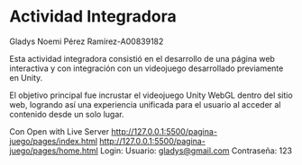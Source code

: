 ﻿# Actividad Integradora
 Gladys Noemi Pérez Ramírez-A00839182

 Esta actividad integradora consistió en el desarrollo de una página web interactiva  y con integración con un videojuego desarrollado previamente en Unity.

El objetivo principal fue incrustar el videojuego Unity WebGL dentro del sitio web, logrando así una experiencia unificada para el usuario al acceder al contenido desde un solo lugar.

Con Open with Live Server  http://127.0.0.1:5500/pagina-juego/pages/index.html http://127.0.0.1:5500/pagina-juego/pages/home.html 
Login: Usuario: gladys@gmail.com  Contraseña: 123
